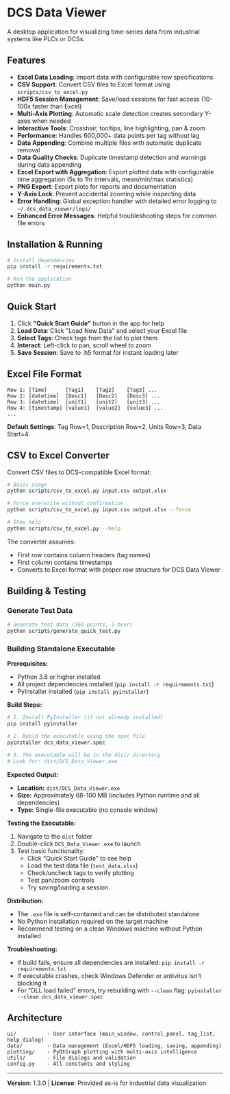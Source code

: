 # DCS Data Viewer

A desktop application for visualizing time-series data from industrial systems like PLCs or DCSs.

## Features

- **Excel Data Loading**: Import data with configurable row specifications
- **CSV Support**: Convert CSV files to Excel format using `scripts/csv_to_excel.py`
- **HDF5 Session Management**: Save/load sessions for fast access (10-100x faster than Excel)
- **Multi-Axis Plotting**: Automatic scale detection creates secondary Y-axes when needed
- **Interactive Tools**: Crosshair, tooltips, line highlighting, pan & zoom
- **Performance**: Handles 600,000+ data points per tag without lag
- **Data Appending**: Combine multiple files with automatic duplicate removal
- **Data Quality Checks**: Duplicate timestamp detection and warnings during data appending
- **Excel Export with Aggregation**: Export plotted data with configurable time aggregation (5s to 1hr intervals, mean/min/max statistics)
- **PNG Export**: Export plots for reports and documentation
- **Y-Axis Lock**: Prevent accidental zooming while inspecting data
- **Error Handling**: Global exception handler with detailed error logging to `~/.dcs_data_viewer/logs/`
- **Enhanced Error Messages**: Helpful troubleshooting steps for common file errors

## Installation & Running

```bash
# Install dependencies
pip install -r requirements.txt

# Run the application
python main.py
```

## Quick Start

1. Click **"Quick Start Guide"** button in the app for help
2. **Load Data**: Click "Load New Data" and select your Excel file
3. **Select Tags**: Check tags from the list to plot them
4. **Interact**: Left-click to pan, scroll wheel to zoom
5. **Save Session**: Save to .h5 format for instant loading later

## Excel File Format

```
Row 1: [Time]      [Tag1]    [Tag2]    [Tag3] ...
Row 2: [datetime]  [Desc1]   [Desc2]   [Desc3] ...
Row 3: [datetime]  [unit1]   [unit2]   [unit3] ...
Row 4: [timestamp] [value1]  [value2]  [value3] ...
...
```

**Default Settings**: Tag Row=1, Description Row=2, Units Row=3, Data Start=4

## CSV to Excel Converter

Convert CSV files to DCS-compatible Excel format:

```bash
# Basic usage
python scripts/csv_to_excel.py input.csv output.xlsx

# Force overwrite without confirmation
python scripts/csv_to_excel.py input.csv output.xlsx --force

# Show help
python scripts/csv_to_excel.py --help
```

The converter assumes:
- First row contains column headers (tag names)
- First column contains timestamps
- Converts to Excel format with proper row structure for DCS Data Viewer

## Building & Testing

### Generate Test Data

```bash
# Generate test data (360 points, 1 hour)
python scripts/generate_quick_test.py
```

### Building Standalone Executable

**Prerequisites:**
- Python 3.8 or higher installed
- All project dependencies installed (`pip install -r requirements.txt`)
- PyInstaller installed (`pip install pyinstaller`)

**Build Steps:**

```bash
# 1. Install PyInstaller (if not already installed)
pip install pyinstaller

# 2. Build the executable using the spec file
pyinstaller dcs_data_viewer.spec

# 3. The executable will be in the dist/ directory
# Look for: dist/DCS_Data_Viewer.exe
```

**Expected Output:**
- **Location:** `dist/DCS_Data_Viewer.exe`
- **Size:** Approximately 68-100 MB (includes Python runtime and all dependencies)
- **Type:** Single-file executable (no console window)

**Testing the Executable:**

1. Navigate to the `dist` folder
2. Double-click `DCS_Data_Viewer.exe` to launch
3. Test basic functionality:
   - Click "Quick Start Guide" to see help
   - Load the test data file (`test_data.xlsx`)
   - Check/uncheck tags to verify plotting
   - Test pan/zoom controls
   - Try saving/loading a session

**Distribution:**
- The `.exe` file is self-contained and can be distributed standalone
- No Python installation required on the target machine
- Recommend testing on a clean Windows machine without Python installed

**Troubleshooting:**
- If build fails, ensure all dependencies are installed: `pip install -r requirements.txt`
- If executable crashes, check Windows Defender or antivirus isn't blocking it
- For "DLL load failed" errors, try rebuilding with `--clean` flag: `pyinstaller --clean dcs_data_viewer.spec`

## Architecture

```
ui/          - User interface (main_window, control_panel, tag_list, help_dialog)
data/        - Data management (Excel/HDF5 loading, saving, appending)
plotting/    - PyQtGraph plotting with multi-axis intelligence
utils/       - File dialogs and validation
config.py    - All constants and styling
```

---

**Version**: 1.3.0 | **License**: Provided as-is for industrial data visualization
